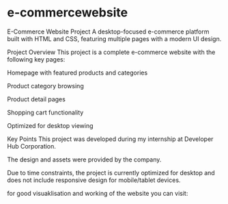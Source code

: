 # e-commercewebsite
E-Commerce Website Project A desktop-focused e-commerce platform built with HTML and CSS, featuring multiple pages with a modern UI design.

Project Overview This project is a complete e-commerce website with the following key pages:

Homepage with featured products and categories

Product category browsing

Product detail pages

Shopping cart functionality

Optimized for desktop viewing

Key Points This project was developed during my internship at Developer Hub Corporation.

The design and assets were provided by the company.

Due to time constraints, the project is currently optimized for desktop and does not include responsive design for mobile/tablet devices.

for good visuaklisation and working of the website you can visit:

